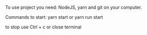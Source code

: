 To use project you need: NodeJS, yarn and git on your computer.

Commands to start:
yarn start or yarn run start

to stop use Ctrl + c or close terminal
